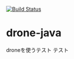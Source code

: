 [![Build Status](https://drone.io/github.com/53ningen/drone-java/status.png)](https://drone.io/github.com/53ningen/drone-java/latest)

drone-java 
====

droneを使うテスト
テスト

